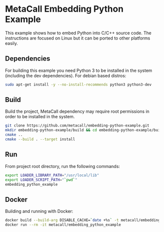 # MetaCall Embedding Python Example

This example shows how to embed Python into C/C++ source code. The instructions are focused on Linux but it can be ported to other platforms easily.

## Dependencies

For building this example you need Python 3 to be installed in the system (including the dev dependencies). For debian based distros:

```bash
sudo apt-get install -y --no-install-recommends python3 python3-dev
```

## Build

Build the project, MetaCall dependency may require root permissions in order to be installed in the system.

```bash
git clone https://github.com/metacall/embedding-python-example.git
mkdir embedding-python-example/build && cd embedding-python-example/build
cmake ..
cmake --build . --target install
```

## Run

From project root directory, run the following commands:

```bash
export LOADER_LIBRARY_PATH="/usr/local/lib"
export LOADER_SCRIPT_PATH="`pwd`"
embedding_python_example
```

## Docker

Building and running with Docker:

```bash
docker build --build-arg DISABLE_CACHE=`date +%s` -t metacall/embedding_python_example .
docker run --rm -it metacall/embedding_python_example
```

